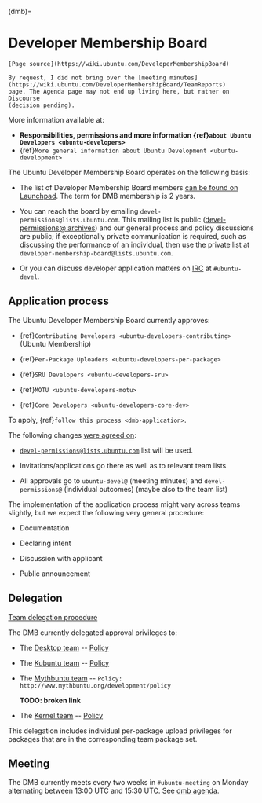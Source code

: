 (dmb)=
# Developer Membership Board

```{note}
[Page source](https://wiki.ubuntu.com/DeveloperMembershipBoard)

By request, I did not bring over the [meeting minutes](https://wiki.ubuntu.com/DeveloperMembershipBoard/TeamReports)
page. The Agenda page may not end up living here, but rather on Discourse
(decision pending).
```

More information available at:

* **Responsibilities, permissions and more information
  {ref}`about Ubuntu Developers <ubuntu-developers>`**
* {ref}`More general information about Ubuntu Development <ubuntu-development>`

The Ubuntu Developer Membership Board operates on the following basis:

* The list of Developer Membership Board members
  [can be found on Launchpad](https://launchpad.net/~developer-membership-board/+members).
  The term for DMB membership is 2 years.

* You can reach the board by emailing `devel-permissions@lists.ubuntu.com`.
  This mailing list is public ([devel-permissions@ archives](https://lists.ubuntu.com/archives/devel-permissions/))
  and our general process and policy discussions are public; if exceptionally
  private communication is required, such as discussing the performance of an
  individual, then use the private list at `developer-membership-board@lists.ubuntu.com`.
  
* Or you can discuss developer application matters on
  [IRC](https://wiki.ubuntu.com/IRC) at `#ubuntu-devel`.


## Application process

The Ubuntu Developer Membership Board currently approves:

* {ref}`Contributing Developers <ubuntu-developers-contributing>` (Ubuntu Membership)

* {ref}`Per-Package Uploaders <ubuntu-developers-per-package>`

* {ref}`SRU Developers <ubuntu-developers-sru>`

* {ref}`MOTU <ubuntu-developers-motu>`

* {ref}`Core Developers <ubuntu-developers-core-dev>`

To apply, {ref}`follow this process <dmb-application>`.

The following changes [were agreed on](http://irclogs.ubuntu.com/2009/10/13/%23ubuntu-meeting.html):

* [`devel-permissions@lists.ubuntu.com`](https://lists.ubuntu.com/mailman/listinfo/devel-permissions) list will be used.

* Invitations/applications go there as well as to relevant team lists.

* All approvals go to `ubuntu-devel@` (meeting minutes) and `devel-permissions@`
  (individual outcomes) (maybe also to the team list)

The implementation of the application process might vary across teams slightly,
but we expect the following very general procedure:

* Documentation

* Declaring intent

* Discussion with applicant

* Public announcement


## Delegation

[Team delegation procedure](https://wiki.ubuntu.com/UbuntuDevelopers/TeamDelegation)

The DMB currently delegated approval privileges to:

* The [Desktop team](https://launchpad.net/~ubuntu-desktop) -- [Policy](https://wiki.ubuntu.com/DesktopTeam/Developers)

* The [Kubuntu team](https://launchpad.net/~kubuntu-dev) -- [Policy](https://community.kde.org/Kubuntu/Developers)

* The [Mythbuntu team](https://launchpad.net/~mythbuntu-dev) -- `Policy: http://www.mythbuntu.org/development/policy`

  **TODO: broken link**

* The [Kernel team](https://launchpad.net/~ubuntu-kernel-uploaders) -- [Policy](https://wiki.ubuntu.com/Kernel/Dev/UploadRights)

This delegation includes individual per-package upload privileges for packages
that are in the corresponding team package set.


## Meeting

The DMB currently meets every two weeks in `#ubuntu-meeting` on Monday
alternating between 13:00 UTC and 15:30 UTC. See
[dmb agenda](https://discourse.ubuntu.com/t/ubuntu-developer-membership-board-agenda/66634).

